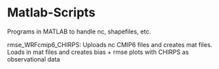 # Matlab-Scripts
Programs in MATLAB  to handle nc, shapefiles, etc.

rmse_WRFcmip6_CHIRPS: Uploads nc CMIP6 files and creates mat files. Loads in mat files and creates bias + rmse plots with CHIRPS as observational data
